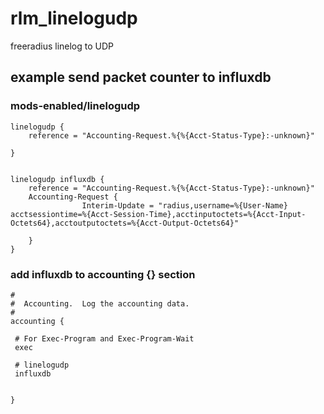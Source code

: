 # rlm_linelogudp
freeradius linelog to UDP


## example send packet counter to influxdb
### mods-enabled/linelogudp
```
linelogudp {
    reference = "Accounting-Request.%{%{Acct-Status-Type}:-unknown}"

}


linelogudp influxdb {
    reference = "Accounting-Request.%{%{Acct-Status-Type}:-unknown}"
    Accounting-Request {
                Interim-Update = "radius,username=%{User-Name} acctsessiontime=%{Acct-Session-Time},acctinputoctets=%{Acct-Input-Octets64},acctoutputoctets=%{Acct-Output-Octets64}"

    }
}
```


### add influxdb to accounting {} section
```
#
#  Accounting.  Log the accounting data.
#
accounting {

 # For Exec-Program and Exec-Program-Wait
 exec
 
 # linelogudp
 influxdb


}

```

